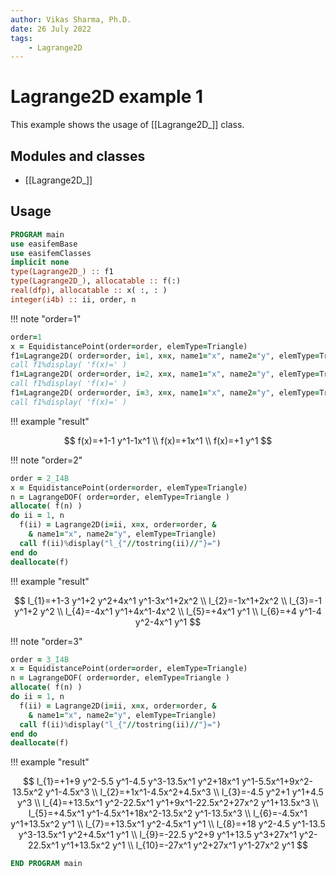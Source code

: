 ```yaml
---
author: Vikas Sharma, Ph.D.
date: 26 July 2022
tags:
    - Lagrange2D
---
```


# Lagrange2D example 1

This example shows the usage of [[Lagrange2D_]] class.

## Modules and classes

- [[Lagrange2D_]]

## Usage

```fortran
PROGRAM main
use easifemBase
use easifemClasses
implicit none
type(Lagrange2D_) :: f1
type(Lagrange2D_), allocatable :: f(:)
real(dfp), allocatable :: x( :, : )
integer(i4b) :: ii, order, n
```

!!! note "order=1"

```fortran
order=1
x = EquidistancePoint(order=order, elemType=Triangle)
f1=Lagrange2D( order=order, i=1, x=x, name1="x", name2="y", elemType=Triangle )
call f1%display( 'f(x)=' )
f1=Lagrange2D( order=order, i=2, x=x, name1="x", name2="y", elemType=Triangle )
call f1%display( 'f(x)=' )
f1=Lagrange2D( order=order, i=3, x=x, name1="x", name2="y", elemType=Triangle )
call f1%display( 'f(x)=' )
```

!!! example "result"

$$
f(x)=+1-1 y^1-1x^1 \\
f(x)=+1x^1 \\
f(x)=+1 y^1
$$

!!! note "order=2"

```fortran
order = 2_I4B
x = EquidistancePoint(order=order, elemType=Triangle)
n = LagrangeDOF( order=order, elemType=Triangle )
allocate( f(n) )
do ii = 1, n
  f(ii) = Lagrange2D(i=ii, x=x, order=order, &
    & name1="x", name2="y", elemType=Triangle)
  call f(ii)%display("l_{"//tostring(ii)//"}=")
end do
deallocate(f)
```

!!! example "result"

$$
l_{1}=+1-3 y^1+2 y^2+4x^1 y^1-3x^1+2x^2 \\
l_{2}=-1x^1+2x^2 \\
l_{3}=-1 y^1+2 y^2 \\
l_{4}=-4x^1 y^1+4x^1-4x^2 \\
l_{5}=+4x^1 y^1 \\
l_{6}=+4 y^1-4 y^2-4x^1 y^1
$$

!!! note "order=3"

```fortran
order = 3_I4B
x = EquidistancePoint(order=order, elemType=Triangle)
n = LagrangeDOF( order=order, elemType=Triangle )
allocate( f(n) )
do ii = 1, n
  f(ii) = Lagrange2D(i=ii, x=x, order=order, &
    & name1="x", name2="y", elemType=Triangle)
  call f(ii)%display("l_{"//tostring(ii)//"}=")
end do
deallocate(f)
```

!!! example "result"

$$
l_{1}=+1+9 y^2-5.5 y^1-4.5 y^3-13.5x^1 y^2+18x^1 y^1-5.5x^1+9x^2-13.5x^2 y^1-4.5x^3 \\
l_{2}=+1x^1-4.5x^2+4.5x^3 \\
l_{3}=-4.5 y^2+1 y^1+4.5 y^3 \\
l_{4}=+13.5x^1 y^2-22.5x^1 y^1+9x^1-22.5x^2+27x^2 y^1+13.5x^3 \\
l_{5}=+4.5x^1 y^1-4.5x^1+18x^2-13.5x^2 y^1-13.5x^3 \\
l_{6}=-4.5x^1 y^1+13.5x^2 y^1 \\
l_{7}=+13.5x^1 y^2-4.5x^1 y^1 \\
l_{8}=+18 y^2-4.5 y^1-13.5 y^3-13.5x^1 y^2+4.5x^1 y^1 \\
l_{9}=-22.5 y^2+9 y^1+13.5 y^3+27x^1 y^2-22.5x^1 y^1+13.5x^2 y^1 \\
l_{10}=-27x^1 y^2+27x^1 y^1-27x^2 y^1
$$

```fortran
END PROGRAM main
```
